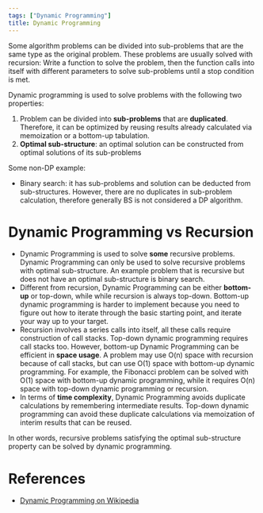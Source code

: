 ```yaml
---
tags: ["Dynamic Programming"]
title: Dynamic Programming
---
```


Some algorithm problems can be divided into sub-problems that are the same type as the original problem. These problems are usually solved with recursion: Write a function to solve the problem, then the function calls into itself with different parameters to solve sub-problems until a stop condition is met.

Dynamic programming is used to solve problems with the following two properties:

1. Problem can be divided into **sub-problems** that are **duplicated**. Therefore, it can be optimized by reusing results already calculated via memoization or a bottom-up tabulation.
2. **Optimal sub-structure**: an optimal solution can be constructed from optimal solutions of its sub-problems

Some non-DP example:

- Binary search: it has sub-problems and solution can be deducted from sub-structures. However, there are no duplicates in sub-problem calculation, therefore generally BS is not considered a DP algorithm.

# Dynamic Programming vs Recursion

- Dynamic Programming is used to solve **some** recursive problems. Dynamic Programming can only be used to solve recursive problems with optimal sub-structure. An example problem that is recursive but does not have an optimal sub-structure is binary search.
- Different from recursion, Dynamic Programming can be either **bottom-up** or top-down, while while recursion is always top-down. Bottom-up dynamic programming is harder to implement because you need to figure out how to iterate through the basic starting point, and iterate your way up to your target.
- Recursion involves a series calls into itself, all these calls require construction of call stacks. Top-down dynamic programming requires call stacks too. However, bottom-up Dynamic Programming can be efficient in **space usage**. A problem may use O(n) space with recursion because of call stacks, but can use O(1) space with bottom-up dynamic programming. For example, the Fibonacci problem can be solved with O(1) space with bottom-up dynamic programming, while it requires O(n) space with top-down dynamic programming or recursion.
- In terms of **time complexity**, Dynamic Programming avoids duplicate calculations by remembering intermediate results. Top-down dynamic programming can avoid these duplicate calculations via memoization of interim results that can be reused.

In other words, recursive problems satisfying the optimal sub-structure property can be solved by dynamic programming.

# References

- [Dynamic Programming on Wikipedia](https://en.wikipedia.org/wiki/Dynamic_programming)
